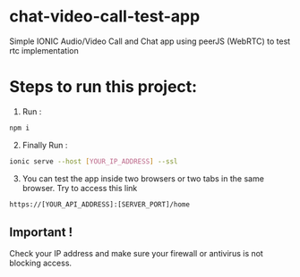 # chat-video-call-test-app
Simple IONIC Audio/Video Call and Chat app using peerJS (WebRTC) to test rtc implementation

# Steps to run this project:

1. Run :
```bash
npm i
```

2. Finally Run : 
```bash
ionic serve --host [YOUR_IP_ADDRESS] --ssl
```

3. You can test the app inside two browsers or two tabs in the same browser. Try to access this link
```bash
https://[YOUR_API_ADDRESS]:[SERVER_PORT]/home
```

## Important !
Check your IP address and make sure your firewall or antivirus is not blocking access.

[link-author]: https://github.com/yaasiin-ayeva
